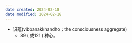 ```yaml
---
date created: 2024-02-18
date modified: 2024-02-18
---
```

- 识蕴(vibbanakkhandho；the consciousness aggregate)
    - 89 ( 或121 ) 种心。
